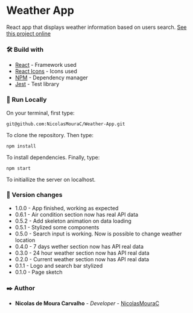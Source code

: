 # Weather App
React app that displays weather information based on users search.
[See this project online](https://nicolasmourac.github.io/Weather-App/)

### 🛠️ Build with
* [React](https://reactjs.org) - Framework used
* [React Icons](https://react-icons.github.io/react-icons) - Icons used
* [NPM](https://www.npmjs.com) - Dependency manager
* [Jest](https://jestjs.io/pt-BR/) - Test library

### 🔧 Run Locally
On your terminal, first type:

`git@github.com:NicolasMouraC/Weather-App.git`

To clone the repository.
Then type:

`npm install`

To install dependencies.
Finally, type:

`npm start`

To initiallize the server on localhost.

### 📌 Version changes
* 1.0.0 - App finished, working as expected
* 0.6.1 - Air condition section now has real API data
* 0.5.2 - Add skeleton animation on data loading
* 0.5.1 - Stylized some components
* 0.5.0 - Search input is working. Now is possible to change weather location
* 0.4.0 - 7 days wether section now has API real data
* 0.3.0 - 24 hour weather section now has API real data
* 0.2.0 - Current weather section now has API real data
* 0.1.1 - Logo and search bar stylized
* 0.1.0 - Page sketch

### ✒️ Author
* **Nicolas de Moura Carvalho** - *Developer* - [NicolasMouraC](https://github.com/NicolasMouraC)
